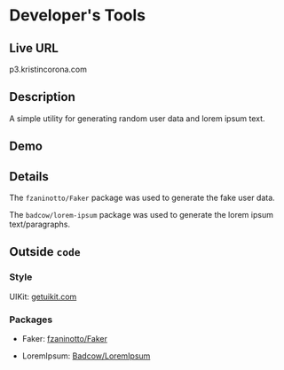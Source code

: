 Developer's Tools
===================

Live URL
----------

p3.kristincorona.com

Description
-------------
A simple utility for generating random user data and lorem ipsum text.

Demo
-------

Details
----------
The `fzaninotto/Faker` package was used to generate the fake user data.

The `badcow/lorem-ipsum` package was used to generate the lorem ipsum text/paragraphs.

Outside `code`
---------------

### Style
UIKit: <a href="http://getuikit.com">getuikit.com</a>

### Packages
* Faker: <a href="https://github.com/fzaninotto/Faker">fzaninotto/Faker</a>

* LoremIpsum: <a href="https://github.com/samuelwilliams/LoremIpsum">Badcow/LoremIpsum</a>